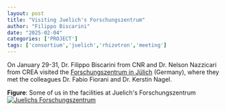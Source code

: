 ```yaml
---
layout: post
title: "Visiting Juelich's Forschungszentrum"
author: "Filippo Biscarini"
date: "2025-02-04"
categories: ['PROJECT']
tags: ['consortium','juelich','rhizotron','meeting']
---
```


On January 29-31, Dr. Filippo Biscarini from CNR and Dr. Nelson Nazzicari from CREA visited the [Forschungszentrum in Jülich](https://www.fz-juelich.de/de) (Germany), 
where they met the colleagues Dr. Fabio Fiorani and Dr. Kerstin Nagel.

<div class="caption"><b>Figure</b>: Some of us in the facilities at Juelich's Forschungszentrum</div>
<a href="/assets/img/posts/us_in_juelich.jpeg"><img src="/assets/img/posts/us_in_juelich.jpeg" alt="Juelichs Forschungszentrum"></a>

